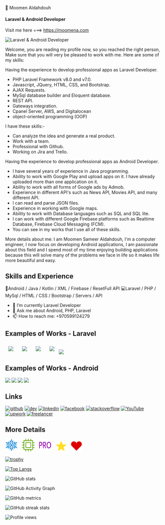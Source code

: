 👋 Moomen Aldahdouh
#### Laravel & Android Developer 

Visit me here ===> https://moomena.com

![Laravel & Android Developer ](https://i.ibb.co/m9cDLnV/Untitled.png)

Welcome, you are reading my profile now, so you reached the right person, Make sure that you will very be pleased to work with me. Here are some of my skills:

Having the experience to develop professional apps as Laravel Developer.
- PHP Laravel Framework v8.0 and v7.0.
- Javascript, JQuery, HTML, CSS, and Bootstrap.
- AJAX Requests.
- MySql database builder and Eloquent database.
- REST API.
- Gateways integration.
- Cpanel Server, AWS, and Digitalocean
- object-oriented programming (OOP)

I have these skills:-
- Can analyze the idea and generate a real product.
- Work with a team.
- Professional with Github.
- Working on Jira and Trello.

Having the experience to develop professional apps as Android Developer.
- I have several years of experience in Java programming.
- Ability to work with Google Play and upload apps on it. I have already uploaded more than one application on it.
- Ability to work with all forms of Google ads by Admob.
- Experience in different API's such as News API, Movies API, and many different API.
- I can read and parse JSON files.
- Experience in working with Google maps.
- Ability to work with Database languages such as SQL and SQL lite.
- I can work with different Google Firebase platforms such as Realtime Database, Firebase Cloud Messaging (FCM).
- You can see in my works that I use all of these skills.

More details about me: I am Moomen Sameer Aldahdouh, I'm a computer engineer, I now focus on developing Android applications, I am passionate about this field and I spend most of my time enjoying building applications because this will solve many of the problems we face in life so it makes life more beautiful and easy.

## Skills and Experience
📱Android / Java / Kotlin / XML / Firebase / ResetFull API
💻Laravel / PHP / MySql / HTML / CSS / Bootstrap / Servers / API
 
- 🌱 I’m currently Laravel Developer
- 💬 Ask me about Android, PHP, Laravel
- 📫 How to reach me: +970599124279 

## Examples of Works - Laravel

<img src="https://i.ibb.co/nm4VVT6/ezgif-com-gif-maker-1.gif" width="250" style="margin: 10px !important;">&nbsp;  <img style="margin: 10px !important;" src="https://i.ibb.co/qMzfbWd/ezgif-com-gif-maker-2.gif" width="250">&nbsp;  <img style="margin: 10px !important;" src="https://i.ibb.co/jV1KMhJ/ezgif-com-gif-maker-3.gif" width="250">&nbsp;  <img style="margin: 10px !important;" src="https://i.ibb.co/yYXc59n/ezgif-com-gif-maker.gif" width="250"> <img src="https://i.ibb.co/3h1KXCT/0gif.gif" width="250"></img>

## Examples of Works - Android

<img src="https://i.ibb.co/mhPGkzB/0-GIF.gif" width="250"></img> <img src="https://i.ibb.co/nBkB4x4/0-GIF.gif" width="250"></img> <img src="https://i.ibb.co/SN3mgZC/0GIF.gif" width="250"></img> <img src="https://i.ibb.co/jTpvFCH/image.gif" width="250"></img>

## Links
[<img src='https://cdn.jsdelivr.net/npm/simple-icons@3.0.1/icons/github.svg' alt='github' height='40'>](https://github.com/moomenaldahdouh)  [<img src='https://cdn.jsdelivr.net/npm/simple-icons@3.0.1/icons/dev-dot-to.svg' alt='dev' height='40'>](https://dev.to/moomenaldahdouh)  [<img src='https://cdn.jsdelivr.net/npm/simple-icons@3.0.1/icons/linkedin.svg' alt='linkedin' height='40'>](https://www.linkedin.com/in/https://www.linkedin.com/in/moomen-s-aldahdouh-a79850110//)  [<img src='https://cdn.jsdelivr.net/npm/simple-icons@3.0.1/icons/facebook.svg' alt='facebook' height='40'>](https://www.facebook.com/https://www.facebook.com/profile.php?id=100007428103471)  [<img src='https://cdn.jsdelivr.net/npm/simple-icons@3.0.1/icons/stackoverflow.svg' alt='stackoverflow' height='40'>](https://stackoverflow.com/users/https://stackoverflow.com/users/17062636/moomen-s-aldahdouh)  [<img src='https://cdn.jsdelivr.net/npm/simple-icons@3.0.1/icons/youtube.svg' alt='YouTube' height='40'>](https://www.youtube.com/channel/https://www.youtube.com/channel/UCHtRmRKz38NHHsBNMT0ANXg)  [<img src='https://cdn.jsdelivr.net/npm/simple-icons@3.0.1/icons/upwork.svg' alt='upwork' height='40'>](https://www.upwork.com/freelancers/~01fa631285dba23f12?s=996364627857502209)  [<img src='https://cdn.jsdelivr.net/npm/simple-icons@3.0.1/icons/freelancer.svg' alt='freelancer' height='40'>](https://www.freelancer.com/u/Moom1998)  

## More Details
<a href='https://archiveprogram.github.com/'><img src='https://raw.githubusercontent.com/acervenky/animated-github-badges/master/assets/acbadge.gif' width='40' height='40'></a> <a href='https://docs.github.com/en/developers'><img src='https://raw.githubusercontent.com/acervenky/animated-github-badges/master/assets/devbadge.gif' width='40' height='40'></a> <a href='https://github.com/pricing'><img src='https://raw.githubusercontent.com/acervenky/animated-github-badges/master/assets/pro.gif' width='40' height='40'></a> <a href='https://stars.github.com/'><img src='https://raw.githubusercontent.com/acervenky/animated-github-badges/master/assets/starbadge.gif' width='35' height='35'></a> <a href='https://docs.github.com/en/github/supporting-the-open-source-community-with-github-sponsors'><img src='https://raw.githubusercontent.com/acervenky/animated-github-badges/master/assets/sponsorbadge.gif' width='35' height='35'></a> 


[![trophy](https://github-profile-trophy.vercel.app/?username=moomenaldahdouh)](https://github.com/ryo-ma/github-profile-trophy)

[![Top Langs](https://github-readme-stats.vercel.app/api/top-langs/?username=moomenaldahdouh)](https://github.com/anuraghazra/github-readme-stats)

![GitHub stats](https://github-readme-stats.vercel.app/api?username=moomenaldahdouh&show_icons=true&count_private=true)  

![GitHub Activity Graph](https://activity-graph.herokuapp.com/graph?username=moomenaldahdouh)  

![GitHub metrics](https://metrics.lecoq.io/moomenaldahdouh)  

![GitHub streak stats](https://github-readme-streak-stats.herokuapp.com/?user=moomenaldahdouh)  

![Profile views](https://gpvc.arturio.dev/moomenaldahdouh)  
